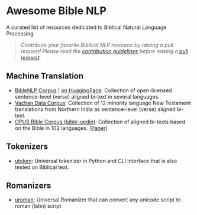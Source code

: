 # Awesome Bible NLP
A curated list of resources dedicated to Biblical Natural Language Processing

> _Contribute your favorite Biblical NLP resource by raising a pull request! Please read the [contribution guidelines](https://github.com/BibleNLP/awesome-bible-nlp/blob/main/contributing.md) before raising a [pull request](https://github.com/BibleNLP/awesome-bible-nlp/pulls)._

## Machine Translation
- [BibleNLP Corpus](https://github.com/BibleNLP/bible-parallel-corpus) | [on HuggingFace](https://huggingface.co/datasets/bible-nlp/biblenlp-corpus): Collection of open-licensed sentence-level (verse) aligned bi-text in several languages.
- [Vachan Data Corpus](https://github.com/Bridgeconn/vachan-data/tree/master/parallel-corpora): Collection of 12 minority language New Testament translations from Northern India as sentence-level (verse) aligned bi-text.
- [OPUS Bible Corpus (bible-uedin)](https://opus.nlpl.eu/bible-uedin.php): Collection of aligned bi-texts based on the Bible in 102 languages. \[[Paper](https://link.springer.com/article/10.1007/s10579-014-9287-y)\]

## Tokenizers
- [utoken](https://github.com/uhermjakob/utoken): Universal tokenizer in Python and CLI interface that is also tested on Biblical text.


## Romanizers
- [uroman](https://github.com/isi-nlp/uroman): Universal Romanizer that can convert any unicode script to roman (latin) script 
